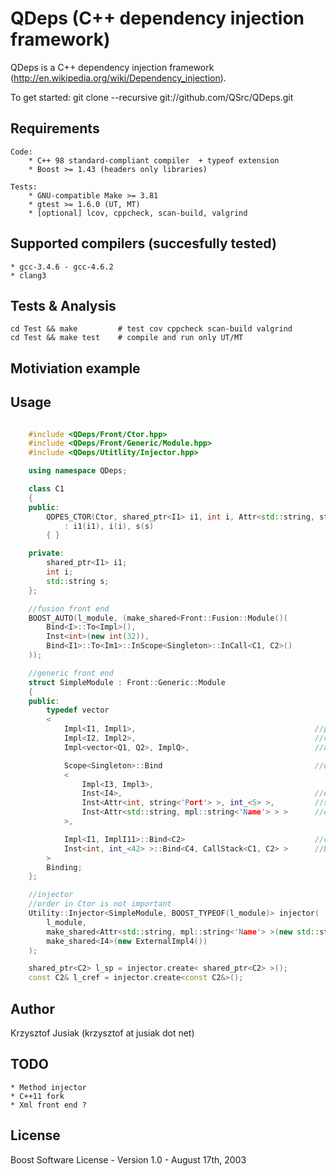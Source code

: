 QDeps (C++ dependency injection framework)
================================

QDeps is a C++ dependency injection framework (http://en.wikipedia.org/wiki/Dependency_injection).

To get started: git clone --recursive git://github.com/QSrc/QDeps.git

Requirements
------------
    Code:
        * C++ 98 standard-compliant compiler  + typeof extension
        * Boost >= 1.43 (headers only libraries)

    Tests:
        * GNU-compatible Make >= 3.81
        * gtest >= 1.6.0 (UT, MT)
        * [optional] lcov, cppcheck, scan-build, valgrind

Supported compilers (succesfully tested)
------------
    * gcc-3.4.6 - gcc-4.6.2
    * clang3

Tests & Analysis
------------
    cd Test && make         # test cov cppcheck scan-build valgrind
    cd Test && make test    # compile and run only UT/MT

Motiviation example
------------

Usage
-----

``` C++

    #include <QDeps/Front/Ctor.hpp>
    #include <QDeps/Front/Generic/Module.hpp>
    #include <QDeps/Utitlity/Injector.hpp>

    using namespace QDeps;

    class C1
    {
    public:
        QDPES_CTOR(Ctor, shared_ptr<I1> i1, int i, Attr<std::string, string<'test'> > s)
            : i1(i1), i(i), s(s)
        { }

    private:
        shared_ptr<I1> i1;
        int i;
        std::string s;
    };

    //fusion front end
    BOOST_AUTO(l_module, (make_shared<Front::Fusion::Module()(
        Bind<I>::To<Impl>(),
        Inst<int>(new int(32)),
        Bind<I1>::To<Im1>::InScope<Singleton>::InCall<C1, C2>()
    ));

    //generic front end
    struct SimpleModule : Front::Generic::Module
    {
    public:
        typedef vector
        <
            Impl<I1, Impl1>,                                        //per request
            Impl<I2, Impl2>,                                        //create I2 using Impl2
            Impl<vector<Q1, Q2>, ImplQ>,                            //assign ImplQ to Q1 and Q2

            Scope<Singleton>::Bind                                  //one instantion
            <
                Impl<I3, Impl3>,
                Inst<I4>,                                           //external inst
                Inst<Attr<int, string<'Port'> >, int_<5> >,         //set to 5
                Inst<Attr<std::string, mpl::string<'Name'> > >      //external value
            >,

            Impl<I1, ImplI11>::Bind<C2>                             //custom bind I1 to C2
            Inst<int, int_<42> >::Bind<C4, CallStack<C1, C2> >      //bind int=42 to C4 and C1->C2
        >
        Binding;
    };

    //injector
    //order in Ctor is not important
    Utility::Injector<SimpleModule, BOOST_TYPEOF(l_module)> injector(
        l_module,
        make_shared<Attr<std::string, mpl::string<'Name'> >(new std::string("MyString")),
        make_shared<I4>(new ExternalImpl4())
    );

    shared_ptr<C2> l_sp = injector.create< shared_ptr<C2> >();
    const C2& l_cref = injector.create<const C2&>();
```

Author
------
Krzysztof Jusiak (krzysztof at jusiak dot net)

TODO
------
    * Method injector
    * C++11 fork
    * Xml front end ?

License
-------
Boost Software License - Version 1.0 - August 17th, 2003

